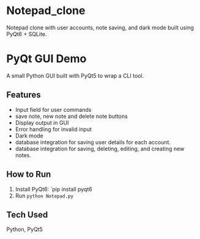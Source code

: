 # Notepad_clone
Notepad clone with user accounts, note saving, and dark mode built using PyQt6 + SQLite.

# PyQt GUI Demo
A small Python GUI built with PyQt5 to wrap a CLI tool.

## Features
- Input field for user commands
- save note, new note and delete note buttons
- Display output in GUI
- Error handling for invalid input
- Dark mode
- database integration for saving user details for each account.
- database integration for saving, deleting, editing, and creating new notes.

## How to Run
1. Install PyQt6: `pip install pyqt6
2. Run `python Notepad.py`

## Tech Used
Python, PyQt5

